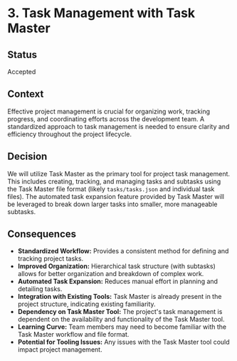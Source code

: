 # 3. Task Management with Task Master

## Status

Accepted

## Context

Effective project management is crucial for organizing work, tracking progress, and coordinating efforts across the development team. A standardized approach to task management is needed to ensure clarity and efficiency throughout the project lifecycle.

## Decision

We will utilize Task Master as the primary tool for project task management. This includes creating, tracking, and managing tasks and subtasks using the Task Master file format (likely `tasks/tasks.json` and individual task files). The automated task expansion feature provided by Task Master will be leveraged to break down larger tasks into smaller, more manageable subtasks.

## Consequences

- **Standardized Workflow:** Provides a consistent method for defining and tracking project tasks.
- **Improved Organization:** Hierarchical task structure (with subtasks) allows for better organization and breakdown of complex work.
- **Automated Task Expansion:** Reduces manual effort in planning and detailing tasks.
- **Integration with Existing Tools:** Task Master is already present in the project structure, indicating existing familiarity.
- **Dependency on Task Master Tool:** The project's task management is dependent on the availability and functionality of the Task Master tool.
- **Learning Curve:** Team members may need to become familiar with the Task Master workflow and file format.
- **Potential for Tooling Issues:** Any issues with the Task Master tool could impact project management.